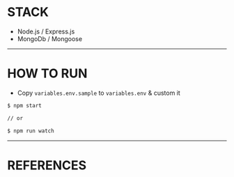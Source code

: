 # STACK

- Node.js / Express.js
- MongoDb / Mongoose

---
# HOW TO RUN

- Copy `variables.env.sample` to `variables.env` & custom it

```bash
$ npm start

// or

$ npm run watch
```

---
# REFERENCES
